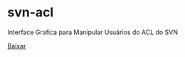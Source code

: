 # svn-acl
Interface Grafica para Manipular Usuários do ACL do SVN

[Baixar](https://github.com/Lhuckaz/svn-acl/blob/master/svn-acl-1.0.exe?raw=true)
